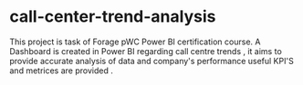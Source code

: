 # call-center-trend-analysis

This project is task of Forage pWC Power BI certification course.
A Dashboard is created in Power BI regarding call centre trends , it aims to provide accurate analysis of data and company's performance useful KPI'S and metrices are provided .
